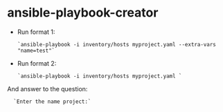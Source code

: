 # ansible-playbook-creator
- Run format 1:

      `ansible-playbook -i inventory/hosts myproject.yaml --extra-vars "name=test"`

- Run format 2:

      `ansible-playbook -i inventory/hosts myproject.yaml `

And answer to the question:

      `Enter the name project:`
